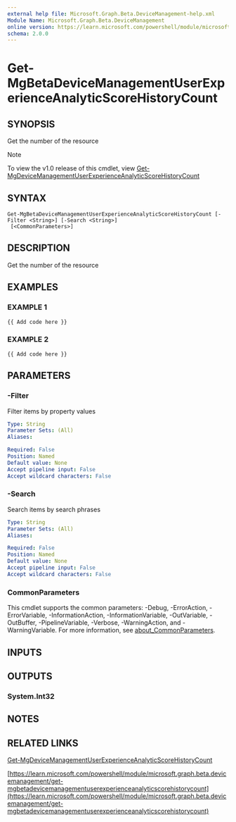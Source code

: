 ```yaml
---
external help file: Microsoft.Graph.Beta.DeviceManagement-help.xml
Module Name: Microsoft.Graph.Beta.DeviceManagement
online version: https://learn.microsoft.com/powershell/module/microsoft.graph.beta.devicemanagement/get-mgbetadevicemanagementuserexperienceanalyticscorehistorycount
schema: 2.0.0
---
```


# Get-MgBetaDeviceManagementUserExperienceAnalyticScoreHistoryCount

## SYNOPSIS
Get the number of the resource

> [!NOTE]
> To view the v1.0 release of this cmdlet, view [Get-MgDeviceManagementUserExperienceAnalyticScoreHistoryCount](/powershell/module/Microsoft.Graph.DeviceManagement/Get-MgDeviceManagementUserExperienceAnalyticScoreHistoryCount?view=graph-powershell-1.0)

## SYNTAX

```
Get-MgBetaDeviceManagementUserExperienceAnalyticScoreHistoryCount [-Filter <String>] [-Search <String>]
 [<CommonParameters>]
```

## DESCRIPTION
Get the number of the resource

## EXAMPLES

### EXAMPLE 1
```
{{ Add code here }}
```

### EXAMPLE 2
```
{{ Add code here }}
```

## PARAMETERS

### -Filter
Filter items by property values

```yaml
Type: String
Parameter Sets: (All)
Aliases:

Required: False
Position: Named
Default value: None
Accept pipeline input: False
Accept wildcard characters: False
```

### -Search
Search items by search phrases

```yaml
Type: String
Parameter Sets: (All)
Aliases:

Required: False
Position: Named
Default value: None
Accept pipeline input: False
Accept wildcard characters: False
```

### CommonParameters
This cmdlet supports the common parameters: -Debug, -ErrorAction, -ErrorVariable, -InformationAction, -InformationVariable, -OutVariable, -OutBuffer, -PipelineVariable, -Verbose, -WarningAction, and -WarningVariable. For more information, see [about_CommonParameters](http://go.microsoft.com/fwlink/?LinkID=113216).

## INPUTS

## OUTPUTS

### System.Int32
## NOTES

## RELATED LINKS
[Get-MgDeviceManagementUserExperienceAnalyticScoreHistoryCount](/powershell/module/Microsoft.Graph.DeviceManagement/Get-MgDeviceManagementUserExperienceAnalyticScoreHistoryCount?view=graph-powershell-1.0)

[https://learn.microsoft.com/powershell/module/microsoft.graph.beta.devicemanagement/get-mgbetadevicemanagementuserexperienceanalyticscorehistorycount](https://learn.microsoft.com/powershell/module/microsoft.graph.beta.devicemanagement/get-mgbetadevicemanagementuserexperienceanalyticscorehistorycount)


